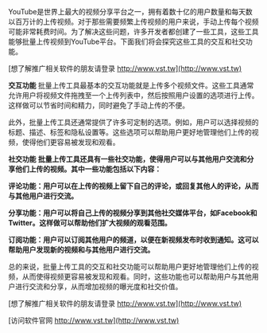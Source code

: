YouTube是世界上最大的视频分享平台之一，拥有着数十亿的用户数量和每天数以百万计的上传视频。对于那些需要频繁上传视频的用户来说，手动上传每个视频可能非常耗费时间。为了解决这些问题，许多开发者都创建了一些工具，这些工具能够批量上传视频到YouTube平台。下面我们将会探究这些工具的交互和社交功能。

[想了解推广相关软件的朋友请登录 http://www.vst.tw](http://www.vst.tw)

**交互功能**
批量上传工具最基本的交互功能就是上传多个视频文件。这些工具通常允许用户将视频文件拖拽至一个上传列表中，然后按照用户设置的选项进行上传。这样做可以节省时间和精力，同时避免了手动上传的不便。

此外，批量上传工具还通常提供了许多可定制的选项。例如，用户可以选择视频的标题、描述、标签和隐私设置等。这些选项可以帮助用户更好地管理他们上传的视频，使得他们更容易被发现和观看。

**社交功能**
**批量上传工具还具有一些社交功能，使得用户可以与其他用户交流和分享他们上传的视频。其中一些功能包括以下内容：**

**评论功能：用户可以在上传的视频上留下自己的评论，或回复其他人的评论，从而与其他用户进行交流。**

**分享功能：用户可以将自己上传的视频分享到其他社交媒体平台，如Facebook和Twitter。这样做可以帮助他们扩大视频的观看范围。**

**订阅功能：用户可以订阅其他用户的频道，以便在新视频发布时收到通知。这可以帮助用户发现新的视频和与其他用户进行交流。**

总的来说，批量上传工具的交互和社交功能可以帮助用户更好地管理他们上传的视频，从而使得视频更容易被发现和观看。同时，这些功能也可以帮助用户与其他用户进行交流和分享，从而增加视频的曝光度和社交价值。

[想了解推广相关软件的朋友请登录 http://www.vst.tw](http://www.vst.tw)


[访问软件官网 http://www.vst.tw](http://www.vst.tw)
